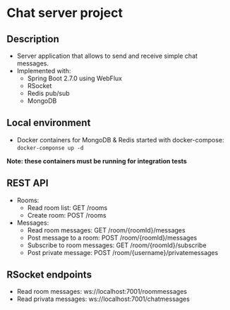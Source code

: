 # Chat server project

## Description

* Server application that allows to send and receive simple chat messages.
* Implemented with:
  * Spring Boot 2.7.0 using WebFlux
  * RSocket
  * Redis pub/sub
  * MongoDB

## Local environment

* Docker containers for MongoDB & Redis started with docker-compose: ```docker-componse up -d```

**Note: these containers must be running for integration tests**

## REST API

* Rooms:
  * Read room list: GET /rooms
  * Create room: POST /rooms
* Messages:
  * Read room messages: GET /room/{roomId}/messages
  * Post message to a room: POST /room/{roomId}/messages
  * Subscribe to room messages: GET /room/{roomId}/subscribe
  * Post private message: POST /room/{username}/privatemessages

## RSocket endpoints

* Read room messages: ws://localhost:7001/roommessages
* Read privata messages: ws://localhost:7001/chatmessages